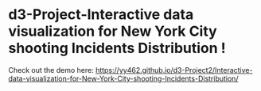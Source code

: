 # d3-Project-Interactive data visualization for New York City shooting Incidents Distribution	!
Check out the demo here: https://yy462.github.io/d3-Project2/Interactive-data-visualization-for-New-York-City-shooting-Incidents-Distribution/

